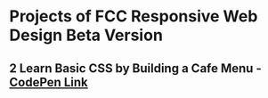 # Projects of FCC Responsive Web Design Beta Version
## 2 Learn Basic CSS by Building a Cafe Menu - [CodePen Link](https://codepen.io/S4ch1/full/gOGvEqy)
